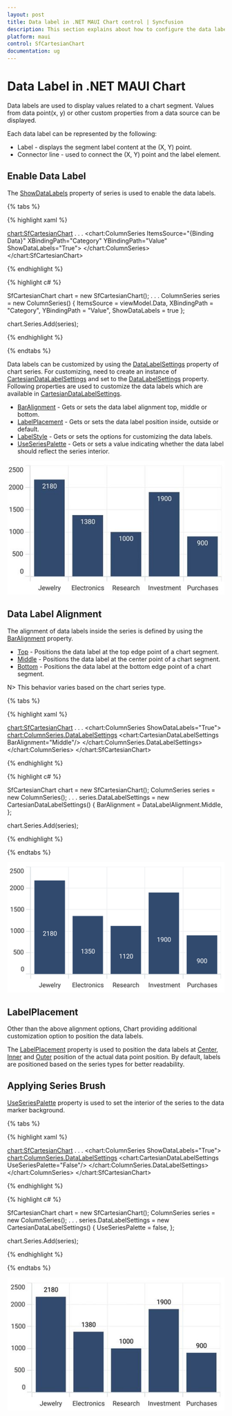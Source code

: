 ```yaml
---
layout: post
title: Data label in .NET MAUI Chart control | Syncfusion
description: This section explains about how to configure the data labels and its features in .NET MAUI Chart (SfCartesianChart).
platform: maui
control: SfCartesianChart
documentation: ug
---
```


# Data Label in .NET MAUI Chart

Data labels are used to display values related to a chart segment. Values from data point(x, y) or other custom properties from a data source can be displayed. 

Each data label can be represented by the following:

* Label - displays the segment label content at the (X, Y) point.
* Connector line - used to connect the (X, Y) point and the label element.

## Enable Data Label 

The [ShowDataLabels](https://help.syncfusion.com/cr/maui/Syncfusion.Maui.Charts.ChartSeries.html#Syncfusion_Maui_Charts_ChartSeries_ShowDataLabels) property of series is used to enable the data labels.

{% tabs %}

{% highlight xaml %}

<chart:SfCartesianChart>
    . . .
    <chart:ColumnSeries ItemsSource="{Binding Data}" 
                        XBindingPath="Category"
                        YBindingPath="Value" ShowDataLabels="True">
        </chart:ColumnSeries>
</chart:SfCartesianChart>

{% endhighlight %}

{% highlight c# %}

SfCartesianChart chart = new SfCartesianChart();
. . .
ColumnSeries series = new ColumnSeries()
{
    ItemsSource = viewModel.Data,
    XBindingPath = "Category",
    YBindingPath = "Value",
    ShowDataLabels = true
};

chart.Series.Add(series);

{% endhighlight %}

{% endtabs %}

Data labels can be customized by using the [DataLabelSettings](https://help.syncfusion.com/cr/maui/Syncfusion.Maui.Charts.CartesianSeries.html#Syncfusion_Maui_Charts_CartesianSeries_DataLabelSettings) property of chart series. For customizing, need to create an instance of [CartesianDataLabelSettings](https://help.syncfusion.com/cr/maui/Syncfusion.Maui.Charts.CartesianDataLabelSettings.html) and set to the [DataLabelSettings](https://help.syncfusion.com/cr/maui/Syncfusion.Maui.Charts.CartesianSeries.html#Syncfusion_Maui_Charts_CartesianSeries_DataLabelSettings) property. Following properties are used to customize the data labels which are available in [CartesianDataLabelSettings](https://help.syncfusion.com/cr/maui/Syncfusion.Maui.Charts.CartesianDataLabelSettings.html).

* [BarAlignment](https://help.syncfusion.com/cr/maui/Syncfusion.Maui.Charts.CartesianDataLabelSettings.html#Syncfusion_Maui_Charts_CartesianDataLabelSettings_BarAlignment) - Gets or sets the data label alignment top, middle or bottom.
* [LabelPlacement](https://help.syncfusion.com/cr/maui/Syncfusion.Maui.Charts.ChartDataLabelSettings.html#Syncfusion_Maui_Charts_ChartDataLabelSettings_LabelPlacement) - Gets or sets the data label position inside, outside or default.
* [LabelStyle](https://help.syncfusion.com/cr/maui/Syncfusion.Maui.Charts.ChartDataLabelSettings.html#Syncfusion_Maui_Charts_ChartDataLabelSettings_LabelStyle) - Gets or sets the options for customizing the data labels. 
* [UseSeriesPalette](https://help.syncfusion.com/cr/maui/Syncfusion.Maui.Charts.ChartDataLabelSettings.html#Syncfusion_Maui_Charts_ChartDataLabelSettings_UseSeriesPalette) - Gets or sets a value indicating whether the data label should reflect the series interior.

![Data label in MAUI chart](DataLabel_images/maui_chart_data_label.jpg) 

## Data Label Alignment

The alignment of data labels inside the series is defined by using the [BarAlignment](https://help.syncfusion.com/cr/maui/Syncfusion.Maui.Charts.CartesianDataLabelSettings.html#Syncfusion_Maui_Charts_CartesianDataLabelSettings_BarAlignment) property. 

* [Top](https://help.syncfusion.com/cr/maui/Syncfusion.Maui.Charts.Alignment.html#Syncfusion_Maui_Charts_Alignment_Top) - Positions the data label at the top edge point of a chart segment.
* [Middle](https://help.syncfusion.com/cr/maui/Syncfusion.Maui.Charts.Alignment.html#Syncfusion_Maui_Charts_Alignment_Middle) - Positions the data label at the center point of a chart segment.
* [Bottom](https://help.syncfusion.com/cr/maui/Syncfusion.Maui.Charts.Alignment.html#Syncfusion_Maui_Charts_Alignment_Bottom) - Positions the data label at the bottom edge point of a chart segment.

N> This behavior varies based on the chart series type.

{% tabs %}

{% highlight xaml %}

<chart:SfCartesianChart>
    . . .
    <chart:ColumnSeries ShowDataLabels="True">
        <chart:ColumnSeries.DataLabelSettings>
            <chart:CartesianDataLabelSettings BarAlignment="Middle"/>
        </chart:ColumnSeries.DataLabelSettings>
    </chart:ColumnSeries>
</chart:SfCartesianChart>

{% endhighlight %}

{% highlight c# %}

SfCartesianChart chart = new SfCartesianChart();
ColumnSeries series = new ColumnSeries();
. . .
series.DataLabelSettings = new CartesianDataLabelSettings()
{
    BarAlignment = DataLabelAlignment.Middle,
};

chart.Series.Add(series);

{% endhighlight %}

{% endtabs %}

![Data label alignment in MAUI chart](DataLabel_images/maui_chart_data_label_alignment.png)

## LabelPlacement

Other than the above alignment options, Chart providing additional customization option to position the data labels. 

The [LabelPlacement](https://help.syncfusion.com/cr/maui/Syncfusion.Maui.Charts.ChartDataLabelSettings.html#Syncfusion_Maui_Charts_ChartDataLabelSettings_LabelPlacement) property is used to position the data labels at [Center](https://help.syncfusion.com/cr/maui/Syncfusion.Maui.Charts.Placement.html#Syncfusion_Maui_Charts_Placement_Center), [Inner](https://help.syncfusion.com/cr/maui/Syncfusion.Maui.Charts.Placement.html#Syncfusion_Maui_Charts_Placement_Inner) and [Outer](https://help.syncfusion.com/cr/maui/Syncfusion.Maui.Charts.Placement.html#Syncfusion_Maui_Charts_Placement_Outer) position of the actual data point position. By default, labels are positioned based on the series types for better readability.

## Applying Series Brush

[UseSeriesPalette](https://help.syncfusion.com/cr/maui/Syncfusion.Maui.Charts.ChartDataLabelSettings.html#Syncfusion_Maui_Charts_ChartDataLabelSettings_UseSeriesPalette) property is used to set the interior of the series to the data marker background. 

{% tabs %}

{% highlight xaml %}

<chart:SfCartesianChart>
    . . .
    <chart:ColumnSeries ShowDataLabels="True">
        <chart:ColumnSeries.DataLabelSettings>
            <chart:CartesianDataLabelSettings  UseSeriesPalette="False"/>
        </chart:ColumnSeries.DataLabelSettings>
    </chart:ColumnSeries>
</chart:SfCartesianChart>

{% endhighlight %}

{% highlight c# %}

SfCartesianChart chart = new SfCartesianChart();
ColumnSeries series = new ColumnSeries();
. . .
series.DataLabelSettings = new CartesianDataLabelSettings()
{
    UseSeriesPalette = false,
};

chart.Series.Add(series);

{% endhighlight %}

{% endtabs %}

![Applying series interior for data label in MAUI chart](DataLabel_images/maui_chart_data_label_with_series_brush.jpg)
